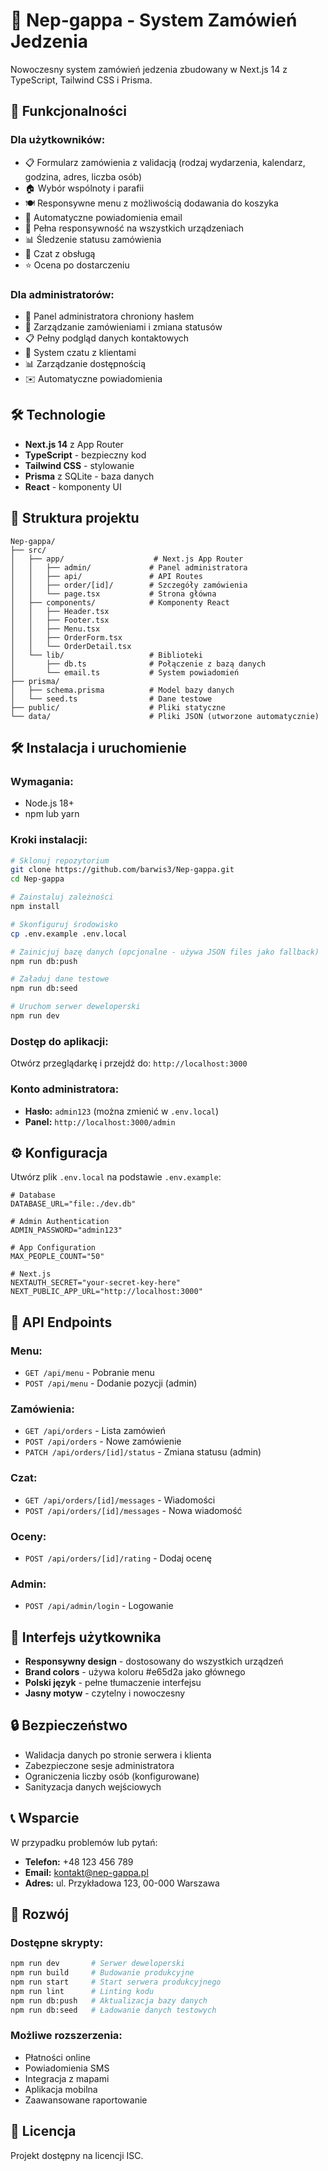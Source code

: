 # 🍜 Nep-gappa - System Zamówień Jedzenia

Nowoczesny system zamówień jedzenia zbudowany w Next.js 14 z TypeScript, Tailwind CSS i Prisma.

## 🚀 Funkcjonalności

### Dla użytkowników:
- 📋 Formularz zamówienia z validacją (rodzaj wydarzenia, kalendarz, godzina, adres, liczba osób)
- 🏠 Wybór wspólnoty i parafii
- 🍽️ Responsywne menu z możliwością dodawania do koszyka
- 📧 Automatyczne powiadomienia email
- 📱 Pełna responsywność na wszystkich urządzeniach
- 📊 Śledzenie statusu zamówienia
- 💬 Czat z obsługą
- ⭐ Ocena po dostarczeniu

### Dla administratorów:
- 🔐 Panel administratora chroniony hasłem
- 📝 Zarządzanie zamówieniami i zmiana statusów
- 📋 Pełny podgląd danych kontaktowych
- 💬 System czatu z klientami
- 📊 Zarządzanie dostępnością
- ✉️ Automatyczne powiadomienia

## 🛠️ Technologie

- **Next.js 14** z App Router
- **TypeScript** - bezpieczny kod
- **Tailwind CSS** - stylowanie
- **Prisma** z SQLite - baza danych
- **React** - komponenty UI

## 📁 Struktura projektu

```
Nep-gappa/
├── src/
│   ├── app/                    # Next.js App Router
│   │   ├── admin/             # Panel administratora
│   │   ├── api/               # API Routes
│   │   ├── order/[id]/        # Szczegóły zamówienia
│   │   └── page.tsx           # Strona główna
│   ├── components/            # Komponenty React
│   │   ├── Header.tsx
│   │   ├── Footer.tsx
│   │   ├── Menu.tsx
│   │   ├── OrderForm.tsx
│   │   └── OrderDetail.tsx
│   └── lib/                   # Biblioteki
│       ├── db.ts              # Połączenie z bazą danych
│       └── email.ts           # System powiadomień
├── prisma/
│   ├── schema.prisma          # Model bazy danych
│   └── seed.ts                # Dane testowe
├── public/                    # Pliki statyczne
└── data/                      # Pliki JSON (utworzone automatycznie)
```

## 🛠️ Instalacja i uruchomienie

### Wymagania:
- Node.js 18+ 
- npm lub yarn

### Kroki instalacji:

```bash
# Sklonuj repozytorium
git clone https://github.com/barwis3/Nep-gappa.git
cd Nep-gappa

# Zainstaluj zależności
npm install

# Skonfiguruj środowisko
cp .env.example .env.local

# Zainicjuj bazę danych (opcjonalne - używa JSON files jako fallback)
npm run db:push

# Załaduj dane testowe
npm run db:seed

# Uruchom serwer deweloperski
npm run dev
```

### Dostęp do aplikacji:

Otwórz przeglądarkę i przejdź do: `http://localhost:3000`

### Konto administratora:
- **Hasło:** `admin123` (można zmienić w `.env.local`)
- **Panel:** `http://localhost:3000/admin`

## ⚙️ Konfiguracja

Utwórz plik `.env.local` na podstawie `.env.example`:

```env
# Database
DATABASE_URL="file:./dev.db"

# Admin Authentication
ADMIN_PASSWORD="admin123"

# App Configuration  
MAX_PEOPLE_COUNT="50"

# Next.js
NEXTAUTH_SECRET="your-secret-key-here"
NEXT_PUBLIC_APP_URL="http://localhost:3000"
```

## 🔧 API Endpoints

### Menu:
- `GET /api/menu` - Pobranie menu
- `POST /api/menu` - Dodanie pozycji (admin)

### Zamówienia:
- `GET /api/orders` - Lista zamówień
- `POST /api/orders` - Nowe zamówienie
- `PATCH /api/orders/[id]/status` - Zmiana statusu (admin)

### Czat:
- `GET /api/orders/[id]/messages` - Wiadomości
- `POST /api/orders/[id]/messages` - Nowa wiadomość

### Oceny:
- `POST /api/orders/[id]/rating` - Dodaj ocenę

### Admin:
- `POST /api/admin/login` - Logowanie

## 📱 Interfejs użytkownika

- **Responsywny design** - dostosowany do wszystkich urządzeń
- **Brand colors** - używa koloru #e65d2a jako głównego
- **Polski język** - pełne tłumaczenie interfejsu
- **Jasny motyw** - czytelny i nowoczesny

## 🔒 Bezpieczeństwo

- Walidacja danych po stronie serwera i klienta
- Zabezpieczone sesje administratora
- Ograniczenia liczby osób (konfigurowane)
- Sanityzacja danych wejściowych

## 📞 Wsparcie

W przypadku problemów lub pytań:
- **Telefon:** +48 123 456 789
- **Email:** kontakt@nep-gappa.pl
- **Adres:** ul. Przykładowa 123, 00-000 Warszawa

## 🚀 Rozwój

### Dostępne skrypty:
```bash
npm run dev       # Serwer deweloperski
npm run build     # Budowanie produkcyjne
npm run start     # Start serwera produkcyjnego
npm run lint      # Linting kodu
npm run db:push   # Aktualizacja bazy danych
npm run db:seed   # Ładowanie danych testowych
```

### Możliwe rozszerzenia:
- Płatności online
- Powiadomienia SMS
- Integracja z mapami
- Aplikacja mobilna
- Zaawansowane raportowanie

## 📄 Licencja

Projekt dostępny na licencji ISC.